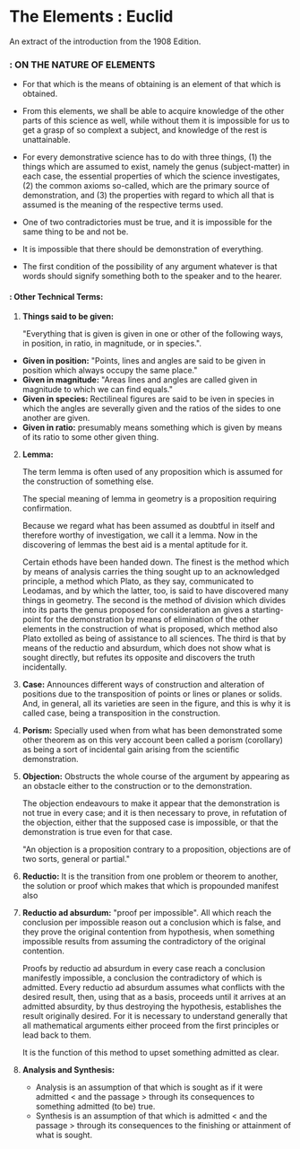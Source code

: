 # The Elements : Euclid

An extract of the introduction from the 1908 Edition.

### : ON THE NATURE OF ELEMENTS

* For that which is the means of obtaining is an element of that which is obtained. 

* From this elements, we shall be able to acquire knowledge of the other parts of this science as well, while without them it is impossible for us to get a grasp of so complext a subject, and knowledge of the rest is unattainable.

* For every demonstrative science has to do with three things, (1) the things which are assumed to exist, namely the genus (subject-matter) in each case, the essential properties of which the science investigates, (2) the common axioms so-called, which are the primary source of demonstration, and (3) the properties with regard to which all that is assumed is the meaning of the respective terms used.

* One of two contradictories must be true, and it is impossible for the same thing to be and not be.

* It is impossible that there should be demonstration of everything.

* The first condition of the possibility of any argument whatever is that words should signify something both to the speaker and to the hearer.

  

#### : Other Technical Terms:

1. **Things said to be given:**

   "Everything that is given is given in one or other of the following ways, in position, in ratio, in magnitude, or in species.".

* **Given in position:** "Points, lines and angles are said to be given in position which always occupy the same place."
* **Given in magnitude:** "Areas lines and angles are called given in magnitude to which we can find equals."
* **Given in species:** Rectilineal figures are said to be iven in species in which the angles are severally given and the ratios of the sides to one another are given.
* **Given in ratio:** presumably means something which is given by means of its ratio to some other given thing.

2. **Lemma:**

   The term lemma is often used of any proposition which is assumed for the construction of something else.

   The special meaning of lemma in geometry is a proposition requiring confirmation.

   Because we regard what has been assumed as doubtful in itself and therefore worthy of investigation, we call it a lemma. Now in the discovering of lemmas the best aid is a mental aptitude for it.

   Certain ethods have been handed down. The finest is the method which by means of analysis carries the thing sought up to an acknowledged principle, a method which Plato, as they say, communicated to Leodamas, and by which the latter, too, is said to have discovered many things in geometry. The second is the method of division which divides into its parts the genus proposed for consideration an gives a starting-point for the demonstration by means of elimination of the other elements in the construction of what is proposed, which method also Plato extolled as being of assistance to all sciences. The third is that  by means of the reductio and absurdum, which does not show what is sought directly, but refutes its opposite and discovers the truth incidentally.

3. **Case:** Announces different ways of construction and alteration of positions due to the transposition of points or lines or planes or solids. And, in general, all its varieties are seen in the figure, and this is why it is called case, being a transposition in the construction.

4. **Porism:** Specially used when from what has been demonstrated some other theorem as on this very account been called a porism (corollary) as being a sort of incidental gain arising from the scientific demonstration.

5. **Objection:** Obstructs the whole course of the argument by appearing as an obstacle either to the construction or to the demonstration.

   The objection endeavours to make it appear that the demonstration is not true in every case; and it is then necessary to prove, in refutation of the objection, either that the supposed case is impossible, or that the demonstration is true even for that case.

   "An objection is a proposition contrary to a proposition, objections are of two sorts, general or partial."

6. **Reductio:** It is the transition from one problem or theorem to another, the solution or proof which makes that which is propounded manifest also

7. **Reductio ad absurdum:** "proof per impossible". All which reach the conclusion per impossible reason out a conclusion which is false, and they prove the original contention from hypothesis, when something impossible results from assuming the contradictory of the original contention.

   Proofs by reductio ad absurdum in every case reach a conclusion manifestly impossible, a conclusion the contradictory of which is admitted. Every reductio ad absurdum assumes what conflicts with the desired result, then, using that as a basis, proceeds until it arrives at an admitted absurdity, by thus destroying the hypothesis, establishes the result originally desired. For it is necessary to understand generally that all mathematical arguments either proceed from the first principles or lead back to them.

   It is the function of this method to upset something admitted as clear.

8. **Analysis and Synthesis:** 

   * Analysis is an assumption of that which is sought as if it were admitted < and the passage > through its consequences to something admitted (to be) true.
   * Synthesis is an assumption of that which is admitted < and the passage > through its consequences to the finishing or attainment of what is sought.

   